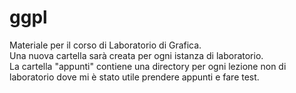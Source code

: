 # ggpl
Materiale per il corso di Laboratorio di Grafica.  
Una nuova cartella sarà creata per ogni istanza di laboratorio.  
La cartella "appunti" contiene una directory per ogni lezione non di laboratorio dove mi è stato utile prendere appunti e fare test.
